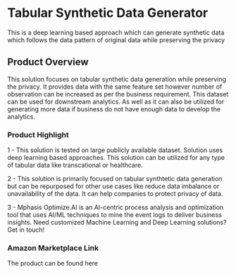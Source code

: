 
# Tabular Synthetic Data Generator
This is a deep learning based approach which can generate synthetic data which follows the data pattern of original data while preserving the privacy


## Product Overview
This solution focuses on tabular synthetic data generation while preserving the privacy. It provides data with the same feature set however number of observation can be increased as per the business requirement. This dataset can be used for downstream analytics. As well as it can also be utilized for generating more data if business do not have enough data to develop the analytics.

### Product Highlight
1 - This solution is tested on large publicly available dataset. Solution uses deep learning based approaches. This solution can be utilized for any type of tabular data like transcational or healthcare. 

2 - This solution is primarily focused on tabular synthtetic data generation but can be repurposed for other use cases like reduce data imbalance or unavailability of the data. It can help companies to protect privacy of data.

3 - Mphasis Optimize.AI is an AI-centric process analysis and optimization tool that uses AI/ML techniques to mine the event logs to deliver business insights. Need customized Machine Learning and Deep Learning solutions? Get in touch!

### Amazon Marketplace Link
The product can be found here

